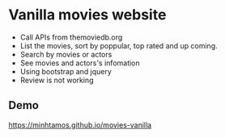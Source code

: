 # Vanilla movies website
* Call APIs from themoviedb.org
* List the movies, sort by poppular, top rated and up coming.
* Search by movies or actors
* See movies and actors's infomation
* Using bootstrap and jquery
* Review is not working
## Demo
https://minhtamos.github.io/movies-vanilla